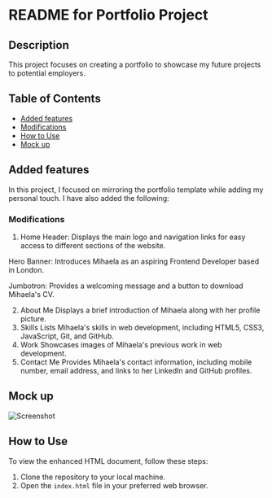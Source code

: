 # README for Portfolio Project

## Description

This project focuses on creating a portfolio to showcase my future projects to potential employers.  

## Table of Contents

* [Added features](#changes-made)
* [Modifications](#html-modifications)
* [How to Use](#how-to-use)
* [Mock up](#mock-up)


## Added features

In this project, I focused on mirroring the portfolio template while adding my personal touch. I have also added the following:

### Modifications

1. Home
Header: Displays the main logo and navigation links for easy access to different sections of the website.

Hero Banner: Introduces Mihaela as an aspiring Frontend Developer based in London.

Jumbotron: Provides a welcoming message and a button to download Mihaela's CV.

2. About Me
Displays a brief introduction of Mihaela along with her profile picture.
3. Skills
Lists Mihaela's skills in web development, including HTML5, CSS3, JavaScript, Git, and GitHub.
4. Work
Showcases images of Mihaela's previous work in web development.
5. Contact Me
Provides Mihaela's contact information, including mobile number, email address, and links to her LinkedIn and GitHub profiles.

## Mock up  

![Screenshot](screenshot.png)

## How to Use

To view the enhanced HTML document, follow these steps:
1. Clone the repository to your local machine.
2. Open the `index.html` file in your preferred web browser.
